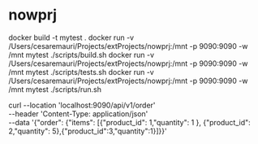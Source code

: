 # nowprj

docker build -t mytest .
docker run -v /Users/cesaremauri/Projects/extProjects/nowprj:/mnt -p 9090:9090 -w /mnt mytest ./scripts/build.sh
docker run -v /Users/cesaremauri/Projects/extProjects/nowprj:/mnt -p 9090:9090 -w /mnt mytest ./scripts/tests.sh
docker run -v /Users/cesaremauri/Projects/extProjects/nowprj:/mnt -p 9090:9090 -w /mnt mytest ./scripts/run.sh


curl --location 'localhost:9090/api/v1/order' \
--header 'Content-Type: application/json' \
--data '{"order": {"items": [{"product_id": 1,"quantity": 1 }, {"product_id": 2,"quantity": 5},{"product_id":3,"quantity":1}]}}'
